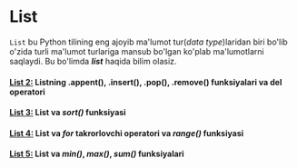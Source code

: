 # List

`List` bu Python tilining eng ajoyib ma'lumot tur(_data type_)laridan biri bo'lib o'zida turli ma'lumot turlariga mansub bo'lgan ko'plab ma'lumotlarni saqlaydi. Bu bo'limda **_list_** haqida bilim olasiz.

#### [List 2:](./TUTORIALS/SECTIONS/DataTypes/list/list_2.html) Listning .appent(), .insert(), .pop(), .remove() funksiyalari va del operatori

#### [List 3:](./TUTORIALS/SECTIONS/DataTypes/list/list_3.html) List va _sort()_ funksiyasi

#### [List 4:](./TUTORIALS/SECTIONS/DataTypes/list/list_4.html) List va _for_ takrorlovchi operatori va _range()_ funksiyasi

#### [List 5:](./TUTORIALS/SECTIONS/DataTypes/list/list_5.html) List va _min()_, _max()_, _sum()_ funksiyalari
